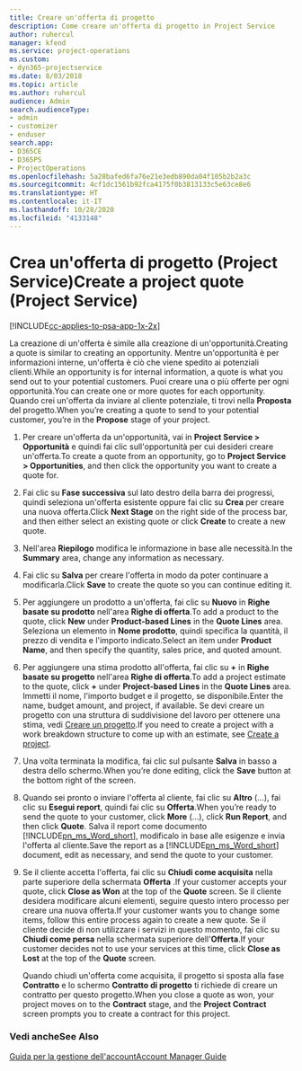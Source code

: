 ```yaml
---
title: Creare un'offerta di progetto
description: Come creare un'offerta di progetto in Project Service
author: ruhercul
manager: kfend
ms.service: project-operations
ms.custom:
- dyn365-projectservice
ms.date: 8/03/2018
ms.topic: article
ms.author: ruhercul
audience: Admin
search.audienceType:
- admin
- customizer
- enduser
search.app:
- D365CE
- D365PS
- ProjectOperations
ms.openlocfilehash: 5a28bafed6fa76e21e3edb890da04f105b2b2a3c
ms.sourcegitcommit: 4cf1dc1561b92fca4175f0b3813133c5e63ce8e6
ms.translationtype: HT
ms.contentlocale: it-IT
ms.lasthandoff: 10/28/2020
ms.locfileid: "4133148"
---
```

# <a name="create-a-project-quote-project-service"></a><span data-ttu-id="05bd3-103">Crea un'offerta di progetto (Project Service)</span><span class="sxs-lookup"><span data-stu-id="05bd3-103">Create a project quote (Project Service)</span></span>

[!INCLUDE[cc-applies-to-psa-app-1x-2x](../includes/cc-applies-to-psa-app-1x-2x.md)]

<span data-ttu-id="05bd3-104">La creazione di un'offerta è simile alla creazione di un'opportunità.</span><span class="sxs-lookup"><span data-stu-id="05bd3-104">Creating a quote is similar to creating an opportunity.</span></span> <span data-ttu-id="05bd3-105">Mentre un'opportunità è per informazioni interne, un'offerta è ciò che viene spedito ai potenziali clienti.</span><span class="sxs-lookup"><span data-stu-id="05bd3-105">While an opportunity is for internal information, a quote is what you send out to your potential customers.</span></span> <span data-ttu-id="05bd3-106">Puoi creare una o più offerte per ogni opportunità.</span><span class="sxs-lookup"><span data-stu-id="05bd3-106">You can create one or more quotes for each opportunity.</span></span> <span data-ttu-id="05bd3-107">Quando crei un'offerta da inviare al cliente potenziale, ti trovi nella **Proposta** del progetto.</span><span class="sxs-lookup"><span data-stu-id="05bd3-107">When you’re creating a quote to send to your potential customer, you’re in the **Propose** stage of your project.</span></span>  
  
1. <span data-ttu-id="05bd3-108">Per creare un'offerta da un'opportunità, vai in **Project Service > Opportunità** e quindi fai clic sull'opportunità per cui desideri creare un'offerta.</span><span class="sxs-lookup"><span data-stu-id="05bd3-108">To create a quote from an opportunity, go to **Project Service > Opportunities**, and then click the opportunity you want to create a quote for.</span></span>  
  
2. <span data-ttu-id="05bd3-109">Fai clic su **Fase successiva** sul lato destro della barra dei progressi, quindi seleziona un'offerta esistente oppure fai clic su **Crea** per creare una nuova offerta.</span><span class="sxs-lookup"><span data-stu-id="05bd3-109">Click **Next Stage** on the right side of the process bar, and then either select an existing quote or click **Create** to create a new quote.</span></span>  
  
3. <span data-ttu-id="05bd3-110">Nell'area **Riepilogo** modifica le informazione in base alle necessità.</span><span class="sxs-lookup"><span data-stu-id="05bd3-110">In the **Summary** area, change any information as necessary.</span></span>  
  
4. <span data-ttu-id="05bd3-111">Fai clic su **Salva** per creare l'offerta in modo da poter continuare a modificarla.</span><span class="sxs-lookup"><span data-stu-id="05bd3-111">Click **Save** to create the quote so you can continue editing it.</span></span>  
  
5. <span data-ttu-id="05bd3-112">Per aggiungere un prodotto a un'offerta, fai clic su **Nuovo** in **Righe basate su prodotto** nell'area **Righe di offerta**.</span><span class="sxs-lookup"><span data-stu-id="05bd3-112">To add a product to the quote, click **New** under **Product-based Lines** in the **Quote Lines** area.</span></span> <span data-ttu-id="05bd3-113">Seleziona un elemento in **Nome prodotto**, quindi specifica la quantità, il prezzo di vendita e l'importo indicato.</span><span class="sxs-lookup"><span data-stu-id="05bd3-113">Select an item under **Product Name**, and then specify the quantity, sales price, and quoted amount.</span></span>  
  
6. <span data-ttu-id="05bd3-114">Per aggiungere una stima prodotto all'offerta, fai clic su **+** in **Righe basate su progetto** nell'area **Righe di offerta**.</span><span class="sxs-lookup"><span data-stu-id="05bd3-114">To add a project estimate to the quote, click **+** under **Project-based Lines** in the **Quote Lines** area.</span></span> <span data-ttu-id="05bd3-115">Immetti il nome, l'importo budget e il progetto, se disponibile.</span><span class="sxs-lookup"><span data-stu-id="05bd3-115">Enter the name, budget amount, and project, if available.</span></span> <span data-ttu-id="05bd3-116">Se devi creare un progetto con una struttura di suddivisione del lavoro per ottenere una stima, vedi [Creare un progetto](../psa/create-project.md).</span><span class="sxs-lookup"><span data-stu-id="05bd3-116">If you need to create a project with a work breakdown structure to come up with an estimate, see [Create a project](../psa/create-project.md).</span></span>  
  
7. <span data-ttu-id="05bd3-117">Una volta terminata la modifica, fai clic sul pulsante **Salva** in basso a destra dello schermo.</span><span class="sxs-lookup"><span data-stu-id="05bd3-117">When you’re done editing, click the **Save** button at the bottom right of the screen.</span></span>  
  
8. <span data-ttu-id="05bd3-118">Quando sei pronto o inviare l'offerta al cliente, fai clic su **Altro** (...), fai clic su **Esegui report**, quindi fai clic su **Offerta**.</span><span class="sxs-lookup"><span data-stu-id="05bd3-118">When you’re ready to send the quote to your customer, click **More** (…), click **Run Report**, and then click **Quote**.</span></span> <span data-ttu-id="05bd3-119">Salva il report come documento [!INCLUDE[pn_ms_Word_short](../includes/pn-ms-word-short.md)], modificalo in base alle esigenze e invia l'offerta al cliente.</span><span class="sxs-lookup"><span data-stu-id="05bd3-119">Save the report as a [!INCLUDE[pn_ms_Word_short](../includes/pn-ms-word-short.md)] document, edit as necessary, and send the quote to your customer.</span></span>  
  
9. <span data-ttu-id="05bd3-120">Se il cliente accetta l'offerta, fai clic su **Chiudi come acquisita** nella parte superiore della schermata **Offerta** .</span><span class="sxs-lookup"><span data-stu-id="05bd3-120">If your customer accepts your quote, click **Close as Won** at the top of the **Quote** screen.</span></span> <span data-ttu-id="05bd3-121">Se il cliente desidera modificare alcuni elementi, seguire questo intero processo per creare una nuova offerta.</span><span class="sxs-lookup"><span data-stu-id="05bd3-121">If your customer wants you to change some items, follow this entire process again to create a new quote.</span></span> <span data-ttu-id="05bd3-122">Se il cliente decide di non utilizzare i servizi in questo momento, fai clic su **Chiudi come persa** nella schermata superiore dell'**Offerta**.</span><span class="sxs-lookup"><span data-stu-id="05bd3-122">If your customer decides not to use your services at this time, click **Close as Lost** at the top of the **Quote** screen.</span></span>  
  
   <span data-ttu-id="05bd3-123">Quando chiudi un'offerta come acquisita, il progetto si sposta alla fase **Contratto** e lo schermo **Contratto di progetto** ti richiede di creare un contratto per questo progetto.</span><span class="sxs-lookup"><span data-stu-id="05bd3-123">When you close a quote as won, your project moves on to the **Contract** stage, and the **Project Contract** screen prompts you to create a contract for this project.</span></span>  
  
### <a name="see-also"></a><span data-ttu-id="05bd3-124">Vedi anche</span><span class="sxs-lookup"><span data-stu-id="05bd3-124">See Also</span></span>  
 [<span data-ttu-id="05bd3-125">Guida per la gestione dell'account</span><span class="sxs-lookup"><span data-stu-id="05bd3-125">Account Manager Guide</span></span>](../psa/account-manager-guide.md)
